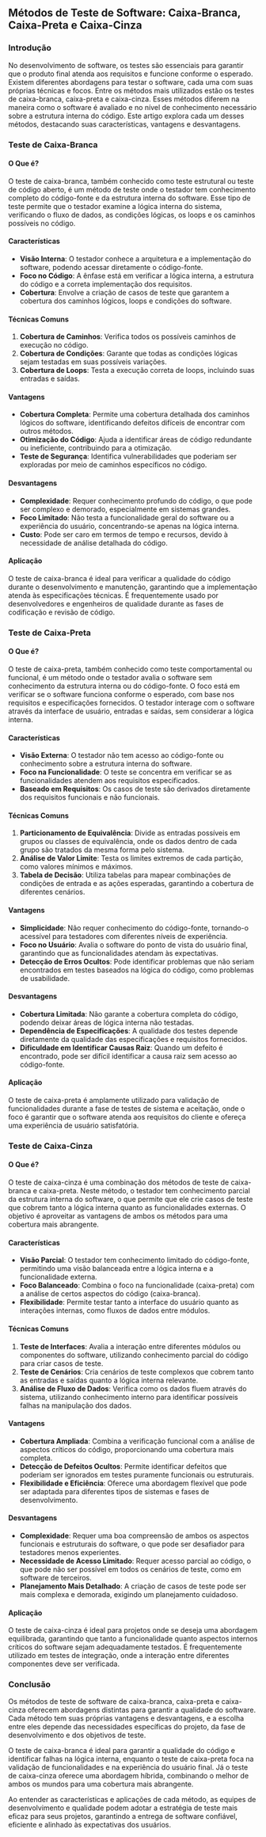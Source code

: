 ## Métodos de Teste de Software: Caixa-Branca, Caixa-Preta e Caixa-Cinza

### Introdução

No desenvolvimento de software, os testes são essenciais para garantir que o produto final atenda aos requisitos e funcione conforme o esperado. Existem diferentes abordagens para testar o software, cada uma com suas próprias técnicas e focos. Entre os métodos mais utilizados estão os testes de caixa-branca, caixa-preta e caixa-cinza. Esses métodos diferem na maneira como o software é avaliado e no nível de conhecimento necessário sobre a estrutura interna do código. Este artigo explora cada um desses métodos, destacando suas características, vantagens e desvantagens.

### Teste de Caixa-Branca

#### O Que é?

O teste de caixa-branca, também conhecido como teste estrutural ou teste de código aberto, é um método de teste onde o testador tem conhecimento completo do código-fonte e da estrutura interna do software. Esse tipo de teste permite que o testador examine a lógica interna do sistema, verificando o fluxo de dados, as condições lógicas, os loops e os caminhos possíveis no código.

#### Características

- **Visão Interna**: O testador conhece a arquitetura e a implementação do software, podendo acessar diretamente o código-fonte.
- **Foco no Código**: A ênfase está em verificar a lógica interna, a estrutura do código e a correta implementação dos requisitos.
- **Cobertura**: Envolve a criação de casos de teste que garantem a cobertura dos caminhos lógicos, loops e condições do software.

#### Técnicas Comuns

1. **Cobertura de Caminhos**: Verifica todos os possíveis caminhos de execução no código.
2. **Cobertura de Condições**: Garante que todas as condições lógicas sejam testadas em suas possíveis variações.
3. **Cobertura de Loops**: Testa a execução correta de loops, incluindo suas entradas e saídas.

#### Vantagens

- **Cobertura Completa**: Permite uma cobertura detalhada dos caminhos lógicos do software, identificando defeitos difíceis de encontrar com outros métodos.
- **Otimização do Código**: Ajuda a identificar áreas de código redundante ou ineficiente, contribuindo para a otimização.
- **Teste de Segurança**: Identifica vulnerabilidades que poderiam ser exploradas por meio de caminhos específicos no código.

#### Desvantagens

- **Complexidade**: Requer conhecimento profundo do código, o que pode ser complexo e demorado, especialmente em sistemas grandes.
- **Foco Limitado**: Não testa a funcionalidade geral do software ou a experiência do usuário, concentrando-se apenas na lógica interna.
- **Custo**: Pode ser caro em termos de tempo e recursos, devido à necessidade de análise detalhada do código.

#### Aplicação

O teste de caixa-branca é ideal para verificar a qualidade do código durante o desenvolvimento e manutenção, garantindo que a implementação atenda às especificações técnicas. É frequentemente usado por desenvolvedores e engenheiros de qualidade durante as fases de codificação e revisão de código.

### Teste de Caixa-Preta

#### O Que é?

O teste de caixa-preta, também conhecido como teste comportamental ou funcional, é um método onde o testador avalia o software sem conhecimento da estrutura interna ou do código-fonte. O foco está em verificar se o software funciona conforme o esperado, com base nos requisitos e especificações fornecidos. O testador interage com o software através da interface de usuário, entradas e saídas, sem considerar a lógica interna.

#### Características

- **Visão Externa**: O testador não tem acesso ao código-fonte ou conhecimento sobre a estrutura interna do software.
- **Foco na Funcionalidade**: O teste se concentra em verificar se as funcionalidades atendem aos requisitos especificados.
- **Baseado em Requisitos**: Os casos de teste são derivados diretamente dos requisitos funcionais e não funcionais.

#### Técnicas Comuns

1. **Particionamento de Equivalência**: Divide as entradas possíveis em grupos ou classes de equivalência, onde os dados dentro de cada grupo são tratados da mesma forma pelo sistema.
2. **Análise de Valor Limite**: Testa os limites extremos de cada partição, como valores mínimos e máximos.
3. **Tabela de Decisão**: Utiliza tabelas para mapear combinações de condições de entrada e as ações esperadas, garantindo a cobertura de diferentes cenários.

#### Vantagens

- **Simplicidade**: Não requer conhecimento do código-fonte, tornando-o acessível para testadores com diferentes níveis de experiência.
- **Foco no Usuário**: Avalia o software do ponto de vista do usuário final, garantindo que as funcionalidades atendam às expectativas.
- **Detecção de Erros Ocultos**: Pode identificar problemas que não seriam encontrados em testes baseados na lógica do código, como problemas de usabilidade.

#### Desvantagens

- **Cobertura Limitada**: Não garante a cobertura completa do código, podendo deixar áreas de lógica interna não testadas.
- **Dependência de Especificações**: A qualidade dos testes depende diretamente da qualidade das especificações e requisitos fornecidos.
- **Dificuldade em Identificar Causas Raiz**: Quando um defeito é encontrado, pode ser difícil identificar a causa raiz sem acesso ao código-fonte.

#### Aplicação

O teste de caixa-preta é amplamente utilizado para validação de funcionalidades durante a fase de testes de sistema e aceitação, onde o foco é garantir que o software atenda aos requisitos do cliente e ofereça uma experiência de usuário satisfatória.

### Teste de Caixa-Cinza

#### O Que é?

O teste de caixa-cinza é uma combinação dos métodos de teste de caixa-branca e caixa-preta. Neste método, o testador tem conhecimento parcial da estrutura interna do software, o que permite que ele crie casos de teste que cobrem tanto a lógica interna quanto as funcionalidades externas. O objetivo é aproveitar as vantagens de ambos os métodos para uma cobertura mais abrangente.

#### Características

- **Visão Parcial**: O testador tem conhecimento limitado do código-fonte, permitindo uma visão balanceada entre a lógica interna e a funcionalidade externa.
- **Foco Balanceado**: Combina o foco na funcionalidade (caixa-preta) com a análise de certos aspectos do código (caixa-branca).
- **Flexibilidade**: Permite testar tanto a interface do usuário quanto as interações internas, como fluxos de dados entre módulos.

#### Técnicas Comuns

1. **Teste de Interfaces**: Avalia a interação entre diferentes módulos ou componentes do software, utilizando conhecimento parcial do código para criar casos de teste.
2. **Teste de Cenários**: Cria cenários de teste complexos que cobrem tanto as entradas e saídas quanto a lógica interna relevante.
3. **Análise de Fluxo de Dados**: Verifica como os dados fluem através do sistema, utilizando conhecimento interno para identificar possíveis falhas na manipulação dos dados.

#### Vantagens

- **Cobertura Ampliada**: Combina a verificação funcional com a análise de aspectos críticos do código, proporcionando uma cobertura mais completa.
- **Detecção de Defeitos Ocultos**: Permite identificar defeitos que poderiam ser ignorados em testes puramente funcionais ou estruturais.
- **Flexibilidade e Eficiência**: Oferece uma abordagem flexível que pode ser adaptada para diferentes tipos de sistemas e fases de desenvolvimento.

#### Desvantagens

- **Complexidade**: Requer uma boa compreensão de ambos os aspectos funcionais e estruturais do software, o que pode ser desafiador para testadores menos experientes.
- **Necessidade de Acesso Limitado**: Requer acesso parcial ao código, o que pode não ser possível em todos os cenários de teste, como em software de terceiros.
- **Planejamento Mais Detalhado**: A criação de casos de teste pode ser mais complexa e demorada, exigindo um planejamento cuidadoso.

#### Aplicação

O teste de caixa-cinza é ideal para projetos onde se deseja uma abordagem equilibrada, garantindo que tanto a funcionalidade quanto aspectos internos críticos do software sejam adequadamente testados. É frequentemente utilizado em testes de integração, onde a interação entre diferentes componentes deve ser verificada.

### Conclusão

Os métodos de teste de software de caixa-branca, caixa-preta e caixa-cinza oferecem abordagens distintas para garantir a qualidade do software. Cada método tem suas próprias vantagens e desvantagens, e a escolha entre eles depende das necessidades específicas do projeto, da fase de desenvolvimento e dos objetivos de teste.

O teste de caixa-branca é ideal para garantir a qualidade do código e identificar falhas na lógica interna, enquanto o teste de caixa-preta foca na validação de funcionalidades e na experiência do usuário final. Já o teste de caixa-cinza oferece uma abordagem híbrida, combinando o melhor de ambos os mundos para uma cobertura mais abrangente.

Ao entender as características e aplicações de cada método, as equipes de desenvolvimento e qualidade podem adotar a estratégia de teste mais eficaz para seus projetos, garantindo a entrega de software confiável, eficiente e alinhado às expectativas dos usuários.
